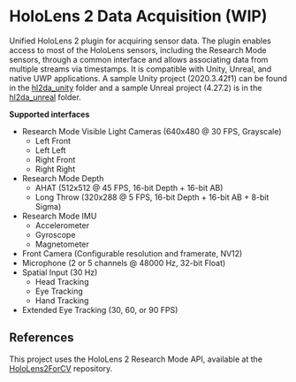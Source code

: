 # HoloLens 2 Data Acquisition (WIP)

Unified HoloLens 2 plugin for acquiring sensor data.
The plugin enables access to most of the HoloLens sensors, including the Research Mode sensors, through a common interface and allows associating data from multiple streams via timestamps.
It is compatible with Unity, Unreal, and native UWP applications.
A sample Unity project (2020.3.42f1) can be found in the [hl2da_unity](hl2da_unity) folder and a sample Unreal project (4.27.2) is in the [hl2da_unreal](hl2da_unreal) folder.

**Supported interfaces**

- Research Mode Visible Light Cameras (640x480 @ 30 FPS, Grayscale)
  - Left Front
  - Left Left
  - Right Front
  - Right Right
- Research Mode Depth
  - AHAT (512x512 @ 45 FPS, 16-bit Depth + 16-bit AB)
  - Long Throw (320x288 @ 5 FPS, 16-bit Depth + 16-bit AB + 8-bit Sigma)
- Research Mode IMU
  - Accelerometer
  - Gyroscope
  - Magnetometer
- Front Camera (Configurable resolution and framerate, NV12)
- Microphone (2 or 5 channels @ 48000 Hz, 32-bit Float)
- Spatial Input (30 Hz)
  - Head Tracking
  - Eye Tracking
  - Hand Tracking
- Extended Eye Tracking (30, 60, or 90 FPS)

## References

This project uses the HoloLens 2 Research Mode API, available at the [HoloLens2ForCV](https://github.com/microsoft/HoloLens2ForCV) repository.
